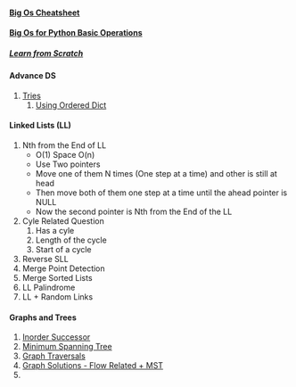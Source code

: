 #### [Big Os Cheatsheet](https://www.bigocheatsheet.com/)
#### [Big Os for Python Basic Operations](https://wiki.python.org/moin/TimeComplexity)
#####  [Learn from Scratch](https://www.youtube.com/watch?v=0IAPZzGSbME&list=PLDN4rrl48XKpZkf03iYFl-O29szjTrs_O)

#### Advance DS
1. [Tries](https://www.geeksforgeeks.org/trie-insert-and-search/)
    1. [Using Ordered Dict](https://leetcode.com/problems/implement-trie-prefix-tree/discuss/58953/AC-Python-solution-using-defaultdict)

#### Linked Lists (LL)
1. Nth from the End of LL 
    - O(1) Space O(n)
    - Use Two pointers 
    - Move one of them N times (One step at a time) and other is still at head
    - Then move both of them one step at a time until the ahead pointer is NULL
    - Now the second pointer is Nth from the End of the LL
2. Cyle Related Question
    1. Has a cyle
    2. Length of the cycle
    3. Start of a cycle
3. Reverse SLL
4. Merge Point Detection
5. Merge Sorted Lists
6. LL Palindrome
7. LL + Random Links

#### Graphs and Trees
1. [Inorder Successor](https://www.techiedelight.com/find-inorder-successor-given-key-bst/)
2. [Minimum Spanning Tree](https://www.youtube.com/watch?v=4ZlRH0eK-qQ)
3. [Graph Traversals](https://eddmann.com/posts/depth-first-search-and-breadth-first-search-in-python/) 
4. [Graph Solutions - Flow Related + MST](https://leetcode.com/problems/network-delay-time/discuss/471164/Python-DFS-BFS-Dijkstra-Bellman-Ford-Floyd-Warshall)
5. 
